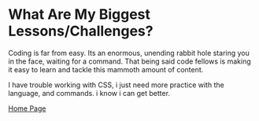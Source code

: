 # What Are My Biggest Lessons/Challenges?

Coding is far from easy. Its an enormous,  unending rabbit hole staring you in the face, waiting for a command. That being said code fellows is making it easy to learn and tackle this mammoth amount of content. 

I have trouble working with CSS, i just need more practice with the language, and commands. i know i can get better.

[Home Page](https://leethomas13.github.io/learning-journal/)
